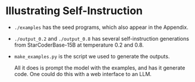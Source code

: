 # Illustrating Self-Instruction

- `./examples` has the seed programs, which also appear in the Appendix.

- `./output_0.2` and `./output_0.8` has several self-instruction generations from StarCoderBase-15B at temperature 0.2 and 0.8.

- `make_examples.py` is the script we used to generate the outputs.
  
  All it does is prompt the model with the examples, and has it generate code. One could do this with a web interface to an LLM.